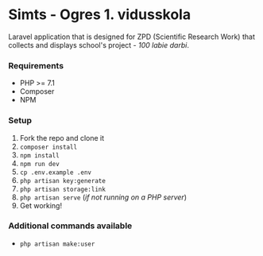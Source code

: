 # Simts - Ogres 1. vidusskola
Laravel application that is designed for ZPD (Scientific Research Work) that collects and displays school's project - _100 labie darbi_.

### Requirements
- PHP >= 7.1
- Composer
- NPM

### Setup
1. Fork the repo and clone it
2. `composer install`
3. `npm install`
4. `npm run dev`
5. `cp .env.example .env`
6. `php artisan key:generate`
7. `php artisan storage:link`
8. `php artisan serve` (_if not running on a PHP server_)
9. Get working!

### Additional commands available
- `php artisan make:user`
